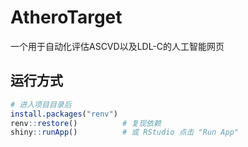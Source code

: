 # AtheroTarget
一个用于自动化评估ASCVD以及LDL-C的人工智能网页
## 运行方式
```r
# 进入项目目录后
install.packages("renv")
renv::restore()          # 复现依赖
shiny::runApp()          # 或 RStudio 点击 "Run App"
